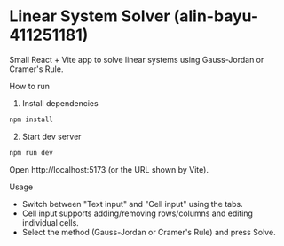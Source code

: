 # Linear System Solver (alin-bayu-411251181)

Small React + Vite app to solve linear systems using Gauss-Jordan or Cramer's Rule.

How to run

1. Install dependencies

```bash
npm install
```

2. Start dev server

```bash
npm run dev
```

Open http://localhost:5173 (or the URL shown by Vite).

Usage

- Switch between "Text input" and "Cell input" using the tabs.
- Cell input supports adding/removing rows/columns and editing individual cells.
- Select the method (Gauss-Jordan or Cramer's Rule) and press Solve.
